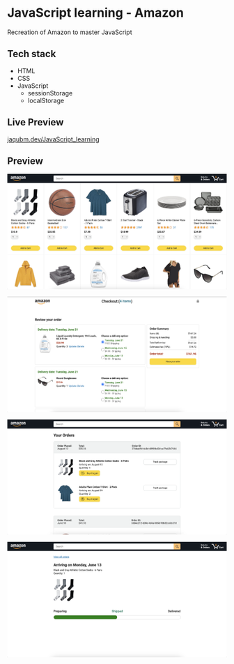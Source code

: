 # JavaScript learning - Amazon

Recreation of Amazon to master JavaScript

## Tech stack

- HTML
- CSS
- JavaScript
  - sessionStorage
  - localStorage

## Live Preview

[jaqubm.dev/JavaScript_learning](https://jaqubm.dev/JavaScript_learning/)

## Preview

![Amazon Preview](/images/preview/preview-amazon.png)

![Checkout Preview](/images//preview/preview-checkout.png)

![Order Preview](/images/preview/preview-orders.png)

![Tracking Preview](/images/preview/preview-tracking.png)
